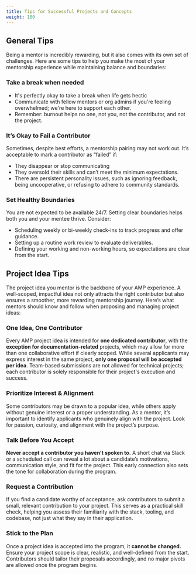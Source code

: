 ```yaml
---
title: Tips for Successful Projects and Concepts
weight: 100
---
```


## General Tips

Being a mentor is incredibly rewarding, but it also comes with its own set of challenges. Here are some tips to help you make the most of your mentorship experience while maintaining balance and boundaries:

### Take a break when needed

- It's perfectly okay to take a break when life gets hectic
- Communicate with fellow mentors or org admins if you're feeling overwhelmed; we're here to support each other.
- Remember: burnout helps no one, not you, not the contributor, and not the project.

### It’s Okay to Fail a Contributor

Sometimes, despite best efforts, a mentorship pairing may not work out. It’s acceptable to mark a contributor as “failed” if:

- They disappear or stop communicating
- They oversold their skills and can’t meet the minimum expectations.
- There are persistent personality issues, such as ignoring feedback, being uncooperative, or refusing to adhere to community standards.

### Set Healthy Boundaries

You are not expected to be available 24/7. Setting clear boundaries helps both you and your mentee thrive. Consider:

- Scheduling weekly or bi-weekly check-ins to track progress and offer guidance.
- Setting up a routine work review to evaluate deliverables.
- Defining your working and non-working hours, so expectations are clear from the start.

## Project Idea Tips

The project idea you mentor is the backbone of your AMP experience. A well-scoped, impactful idea not only attracts the right contributor but also ensures a smoother, more rewarding mentorship journey. Here’s what mentors should know and follow when proposing and managing project ideas:

### One Idea, One Contributor

Every AMP project idea is intended for **one dedicated contributor**, with the **exception for documentation-related** projects, which may allow for more than one collaborative effort if clearly scoped. While several applicants may express interest in the same project, **only one proposal will be accepted per idea**. Team-based submissions are not allowed for technical projects; each contributor is solely responsible for their project's execution and success.

### Prioritize Interest & Alignment

Some contributors may be drawn to a popular idea, while others apply without genuine interest or a proper understanding. As a mentor, it’s important to identify applicants who genuinely align with the project. Look for passion, curiosity, and alignment with the project’s purpose.

### Talk Before You Accept

**Never accept a contributor you haven’t spoken to.** A short chat via Slack or a scheduled call can reveal a lot about a candidate’s motivations, communication style, and fit for the project. This early connection also sets the tone for collaboration during the program.

### Request a Contribution

If you find a candidate worthy of acceptance, ask contributors to submit a small, relevant contribution to your project. This serves as a practical skill check, helping you assess their familiarity with the stack, tooling, and codebase, not just what they say in their application.

### Stick to the Plan

Once a project idea is accepted into the program, it **cannot be changed.** Ensure your project scope is clear, realistic, and well-defined from the start. Contributors should tailor their proposals accordingly, and no major pivots are allowed once the program begins.